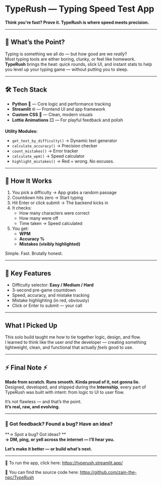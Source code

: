#  TypeRush — Typing Speed Test App  


**Think you're fast? Prove it. TypeRush is where speed meets precision.**

---

## 🧩 What’s the Point?

Typing is something we all do — but how good are we *really*?  
Most typing tools are either boring, clunky, or feel like homework.  
**TypeRush** brings the heat: quick rounds, slick UI, and instant stats to help you level up your typing game — without putting you to sleep.

---

## 🛠️ Tech Stack

- **Python** 🐍 — Core logic and performance tracking  
- **Streamlit** 🌐 — Frontend UI and app framework  
- **Custom CSS** 🎨 — Clean, modern visuals  
- **Lottie Animations** 🎞 — For playful feedback and polish  

**Utility Modules:**  
- `get_text_by_difficulty()` → Dynamic text generator  
- `calculate_accuracy()` → Precision checker  
- `count_mistakes()` → Error tracker  
- `calculate_wpm()` → Speed calculator  
- `highlight_mistakes()` → Red = wrong. No excuses.

---

## 🧠 How It Works

1. You pick a difficulty → App grabs a random passage  
2. Countdown hits zero → Start typing  
3. Hit Enter or click submit → The backend kicks in  
4. It checks:
   - How many characters were correct  
   - How many were off  
   - Time taken → Speed calculated  
5. You get:
   - **WPM**  
   - **Accuracy %**  
   - **Mistakes (visibly highlighted)**

Simple. Fast. Brutally honest.

---

## 🎯 Key Features

- Difficulty selector: **Easy / Medium / Hard**  
- 3-second pre-game countdown  
- Speed, accuracy, and mistake tracking  
- Mistake highlighting (in red, obviously)  
- Click or Enter to submit — your call
  
---

##  What I Picked Up

This solo build taught me how to tie together logic, design, and flow.  
I learned to think like the user *and* the developer — creating something lightweight, clean, and functional that actually *feels* good to use.

---



## ⚡ Final Note ⚡

**Made from scratch. Runs smooth. Kinda proud of it, not gonna lie.**  
Designed, developed, and shipped during the **Internship**, every part of TypeRush was built with intent: from logic to UI to user flow.

It’s not flawless — and that’s the point.  
**It’s real, raw, and evolving.**

---

### 🚀 Got feedback? Found a bug? Have an idea?

**→ Spot a bug? Got ideas? **  
**→ DM, ping, or yell across the internet — I’ll hear you.**  

**Let’s make it better — or build what’s next.**


---


📌 To run the app, click here: https://typerush.streamlit.app/

📌 You can find the source code here: https://github.com/zain-the-npc/TypeRush



